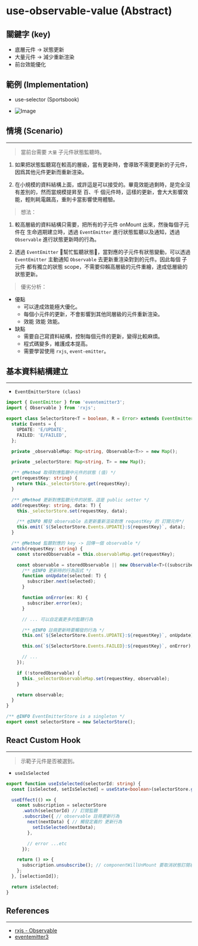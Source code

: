 # use-observable-value (Abstract)

## 關鍵字 (key)
- 底層元件 -> 狀態更新
- 大量元件 -> 減少重新渲染
- 前台效能優化

## 範例 (Implementation)
- use-selector (Sportsbook)

- ![Image](https://media.giphy.com/media/l7xx2FRg6oULswYrqt/giphy.gif)

## 情境 (Scenario)
---
> 當前台需要 ```大量``` 子元件狀態監聽時。

1. 如果把狀態監聽寫在較高的層級，當有更新時，會導致不需要更新的子元件，因爲其他元件更新而重新渲染。

2. 在小規模的資料結構上面，或許這是可以接受的。畢竟效能過剩時，是完全沒有差別的，然而當規模提昇至 百、千 個元件時，這樣的更新，會大大影響效能，輕則耗電飆高，重則卡當影響使用體驗。

> 想法：

1. 較高層級的資料結構只需要，把所有的子元件 onMount 出來，然後每個子元件在 生命週期建立時，透過 ```EventEmitter``` 進行狀態監聽以及通知，透過 ```Observable``` 進行狀態更新時的行為。

2. 透過 ```EventEmitter``` 幫忙監聽狀態，當對應的子元件有狀態變動，可以透過 ```EventEmitter``` 主動通知 ```Observable``` 去更新重渲染對到的元件。因此每個 子元件 都有獨立的狀態 scope，不需要仰賴高層級的元件重繪，達成低層級的狀態更新。

> 優劣分析：

* 優點
  - 可以達成效能極大優化。
  - 每個小元件的更新，不會影響到其他同層級的元件重新渲染。
  - 效能 效能 效能。
* 缺點
  - 需要自己寫資料結構，控制每個元件的更新，變得比較麻煩。
  - 程式碼變多，維護成本提高。
  - 需要學習使用 ```rxjs```, ```event-emitter```。

## 基本資料結構建立
---
- ```EventEmitterStore (class)```
```typescript
import { EventEmitter } from 'eventemitter3';
import { Observable } from 'rxjs';

export class SelectorStore<T = boolean, R = Error> extends EventEmitter {
  static Events = {
    UPDATE: 'E/UPDATE',
    FAILED: 'E/FAILED',
  };

  private _observableMap: Map<string, Observable<T>> = new Map();

  private _selectorStore: Map<string, T> = new Map();

  /** @Method 取得對應監聽中元件的狀態 (值) */
  get(requestKey: string) {
    return this._selectorStore.get(requestKey);
  }

  /** @Method 更新對應監聽元件的狀態，這是 public setter */
  add(requestKey: string, data: T) {
    this._selectorStore.set(requestKey, data);

    /** @INFO 觸發 observable 去更新重新渲染對應 requestKey 的 訂閱元件*/
    this.emit(`${SelectorStore.Events.UPDATE}:${requestKey}`, data);
  }

  /** @Method 監聽對應的 key -> 回傳一個 observable */
  watch(requestKey: string) {
    const storedObservable = this.observableMap.get(requestKey);

    const observable = storedObservable || new Observable<T>((subscriber) => {
      /** @INFO 更新時的行為函式 */
      function onUpdate(selected: T) {
        subscriber.next(selected);
      }

      function onError(ex: R) {
        subscriber.error(ex);
      }

      // ... 可以自定義更多的監聽行為

      /** @INFO 註冊更新時要觸發的行為 */
      this.on(`${SelectorStore.Events.UPDATE}:${requestKey}`, onUpdate);

      this.on(`${SelectorStore.Events.FAILED}:${requestKey}`, onError);

      // ...
    });

    if (!storedObservable) {
      this._selectorObservableMap.set(requestKey, observable);
    }

    return observable;
  }
}

/** @INFO EventEmitterStore is a singleton */
export const selectorStore = new SelectorStore();
```

## React Custom Hook
---
> 示範子元件是否被選到。

- ```useIsSelected```
```typescript
export function useIsSelected(selectorId: string) {
  const [isSelected, setIsSelected] = useState<boolean>(selectorStore.get(selectorId) ?? false);

  useEffect(() => {
    const subscription = selectorStore
      .watch(selectorId) // 訂閱監聽
      .subscribe({ // observable 註冊更新行為
        next(nextData) { // 觸發定義的 更新行為
          setIsSelected(nextData);
        },

        // error ...etc
      });

    return () => {
      subscription.unsubscribe(); // componentWillUnMount 要取消狀態訂閱狀態，以免發生 memory leak 的狀況。
    };
  }, [selectionId]);

  return isSelected;
}

```

## References

---

- [rxjs - Observable](https://rxjs.dev/guide/observable)
- [eventemitter3](https://github.com/primus/eventemitter3#readme)